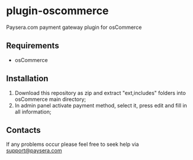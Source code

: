 plugin-oscommerce
=================

Paysera.com payment gateway plugin for osCommerce

Requirements
------------

- osCommerce

Installation
------------

1. Download this repository as zip and extract "ext,includes" folders into osCommerce main directory;
2. In admin panel activate payment method, select it, press edit and fill in all information;

Contacts
--------

If any problems occur please feel free to seek help via support@paysera.com